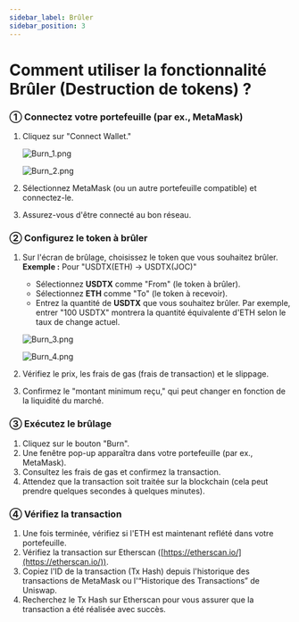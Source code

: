 ```yaml
---
sidebar_label: Brûler
sidebar_position: 3
---
```


# Comment utiliser la fonctionnalité Brûler (Destruction de tokens) ?

### **① Connectez votre portefeuille (par ex., MetaMask)**

1. Cliquez sur "Connect Wallet."

   ![Burn_1.png](/img/docs/Burn_1.png)

   ![Burn_2.png](/img/docs/Burn_2.png)

2. Sélectionnez MetaMask (ou un autre portefeuille compatible) et connectez-le.
3. Assurez-vous d'être connecté au bon réseau.

### **② Configurez le token à brûler**

1. Sur l'écran de brûlage, choisissez le token que vous souhaitez brûler.  
   **Exemple :** Pour "USDTX(ETH) → USDTX(JOC)"
   - Sélectionnez **USDTX** comme "From" (le token à brûler).  
   - Sélectionnez **ETH** comme "To" (le token à recevoir).  
   - Entrez la quantité de **USDTX** que vous souhaitez brûler. Par exemple, entrer "100 USDTX" montrera la quantité équivalente d'ETH selon le taux de change actuel.

   ![Burn_3.png](/img/docs/Burn_3.png)
   
   ![Burn_4.png](/img/docs/Burn_4.png)

2. Vérifiez le prix, les frais de gas (frais de transaction) et le slippage.  
3. Confirmez le "montant minimum reçu," qui peut changer en fonction de la liquidité du marché.

### **③ Exécutez le brûlage**

1. Cliquez sur le bouton "Burn".  
2. Une fenêtre pop-up apparaîtra dans votre portefeuille (par ex., MetaMask).  
3. Consultez les frais de gas et confirmez la transaction.  
4. Attendez que la transaction soit traitée sur la blockchain (cela peut prendre quelques secondes à quelques minutes).

### **④ Vérifiez la transaction**

1. Une fois terminée, vérifiez si l'ETH est maintenant reflété dans votre portefeuille.  
2. Vérifiez la transaction sur Etherscan ([https://etherscan.io/](https://etherscan.io/)).  
3. Copiez l'ID de la transaction (Tx Hash) depuis l'historique des transactions de MetaMask ou l'“Historique des Transactions” de Uniswap.  
4. Recherchez le Tx Hash sur Etherscan pour vous assurer que la transaction a été réalisée avec succès.